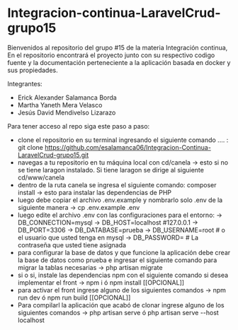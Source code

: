 # Integracion-continua-LaravelCrud-grupo15
Bienvenidos al repositorio del grupo #15 de la materia Integración continua, En el repositorio encontrará el proyecto junto con su respectivo codigo fuente y la documentación perteneciente a la aplicación basada en docker y sus propiedades.

Integrantes: 
- Erick Alexander Salamanca Borda
- Martha Yaneth Mera Velasco
- Jesús David Mendivelso Lizarazo

Para tener acceso al repo siga este paso a paso:
- clone el repositorio en su terminal ingresando el siguiente comando .... : git clone https://github.com/esalamanca06/Integracion-Continua-LaravelCrud-grupo15.git
- navegas a tu repositorio en tu máquina local con cd/canela -> esto si no se tiene laragon instalado. Si tiene laragon se dirige al siguiente cd/www/canela
- dentro de la ruta canela se ingresa el siguiente comando: composer install -> esto para instalar las dependencias de PHP
- luego debe copiar el archivo .env.example y nombrarlo solo .env de la siguiente manera -> cp .env.example .env
- luego edite el archivo .env con las configuraciones para el entorno:
    -> DB_CONNECTION=mysql
    -> DB_HOST=localhost #127.0.0.1
    -> DB_PORT=3306
    -> DB_DATABASE=prueba
    -> DB_USERNAME=root # o el usuario que usted tenga en mysql
    -> DB_PASSWORD= # La contraseña que usted tiene asignada
- para configurar la base de datos y que funcione la aplicación debe crear la base de datos como prueba e ingresar el siguiente comando para migrar la tablas necesarias -> php artisan migrate
- si o si, instale las dependencias npm con el siguiente comando si desea implementar el front -> npm i ó npm install [[OPCIONAL]]
- para activar el front ingrese alguno de los siguientes comandos -> npm run dev ó npm run build [[OPCIONAL]]
- Para compilarl la aplicación que acabó de clonar ingrese alguno de los siguientes comandos -> php artisan serve ó php artisan serve --host localhost
